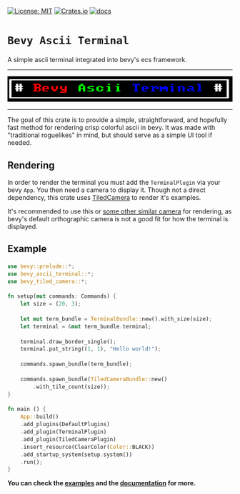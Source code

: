 [![License: MIT](https://img.shields.io/badge/License-MIT-yellow.svg)](https://opensource.org/licenses/MIT)
[![Crates.io](https://img.shields.io/crates/v/bevy_ascii_terminal)](https://crates.io/crates/bevy_tiled_camera)
[![docs](https://docs.rs/bevy_ascii_terminal/badge.svg)](https://docs.rs/bevy_tiled_camera/)

# `Bevy Ascii Terminal`

A simple ascii terminal integrated into bevy's ecs framework.

---
![](images/title.png)

---

The goal of this crate is to provide a simple, straightforward, and hopefully fast method for rendering crisp colorful ascii in bevy. It was made with "traditional roguelikes" in mind, but should serve as a simple UI tool if needed. 

## Rendering
In order to render the terminal you must add the `TerminalPlugin` via your bevy `App`. You then need a camera to display it. Though not a direct dependency, this crate uses [TiledCamera](https://crates.io/crates/bevy_tiled_camera) to render it's examples.

It's recommended to use this or [some other similar camera](https://crates.io/crates/bevy_pixel_camera) for rendering, as bevy's default orthographic camera is not a good fit for how the
terminal is displayed. 

## Example

```rs
use bevy::prelude::*;
use bevy_ascii_terminal::*;
use bevy_tiled_camera::*;

fn setup(mut commands: Commands) {
    let size = (20, 3);

    let mut term_bundle = TerminalBundle::new().with_size(size);
    let terminal = &mut term_bundle.terminal;

    terminal.draw_border_single();
    terminal.put_string((1, 1), "Hello world!");

    commands.spawn_bundle(term_bundle);

    commands.spawn_bundle(TiledCameraBundle::new()
        .with_tile_count(size));
}

fn main () {
    App::build()
    .add_plugins(DefaultPlugins)
    .add_plugin(TerminalPlugin)
    .add_plugin(TiledCameraPlugin)
    .insert_resource(ClearColor(Color::BLACK))
    .add_startup_system(setup.system())
    .run();
}
```

**You can check the [examples](examples) and the [documentation](https://docs.rs/bevy_tiled_camera/) for more.**
